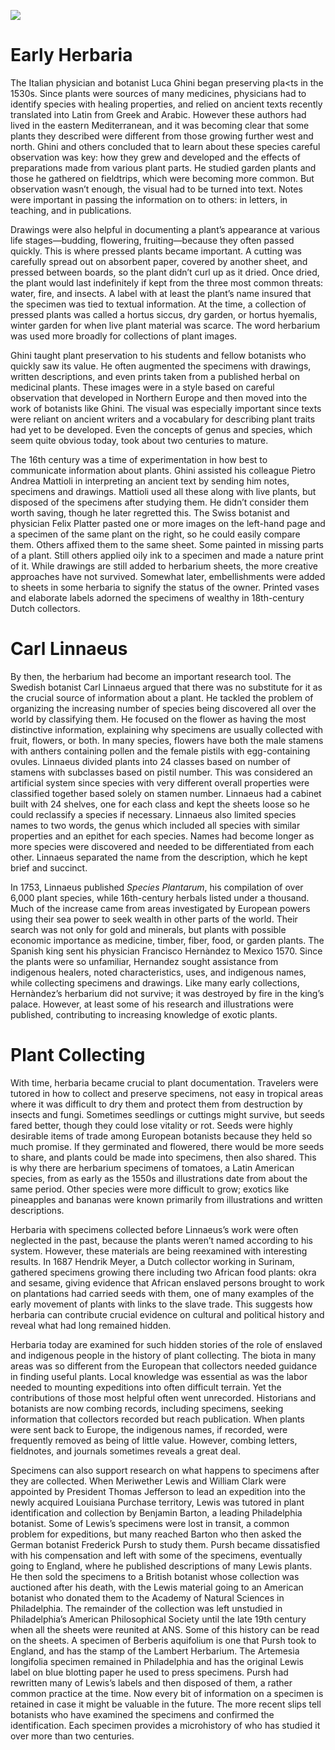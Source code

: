 <a href="https://juncture-digital.org"><img src="https://juncture-digital.org/images/ve-button.png"></a>

<param ve-config
title="How to Read an Herbarium Specimen"
author="Maura C. Flannery"
banner="https://iiif.juncture-digital.org/banner/?url=https://herbariumworld.files.wordpress.com/2022/02/4-ratzenberger2.jpg"
       layout="vertical">
       
<param ve-entity eid="Q181916"> <!-- herbarium -->
<param ve-entity eid="Q613632"> <!-- Luca Ghini -->
<param ve-entity eid="Q397"> <!-- Latin -->
<param ve-entity eid="Q9127"> <!-- Greek -->
<param ve-entity eid="Q13955"> <!-- Arabic -->
<param ve-entity eid="Q72499"> <!-- Mediterranean -->
<param ve-entity eid="Q7432"> <!-- species -->
<param ve-entity eid="Q321358"> <!-- Ulisse Aldrovandi -->
<param ve-entity eid="Q6165948"> <!-- herbal -->
<param ve-entity eid="Q188840"> <!-- medicinal plants -->
<param ve-entity eid="Q34740"> <!-- genus -->
<param ve-entity eid="Q7432"> <!-- species -->
<param ve-entity eid="Q457191"> <!-- Pietro Andrea Mattioli -->
<param ve-entity eid="Q667732"> <!-- Felix Platter -->
<param ve-entity eid="Q222360" aliases="nature print"> <!-- nature printing -->
<param ve-entity eid="Q1043"> <!-- Carl Linnaeus -->
<param ve-entity eid="Q103129" aliases="stamens"> <!-- stamen -->
<param ve-entity eid="Q1995772" aliases="anthers"> <!-- anther -->
<param ve-entity eid="Q79932"> <!-- pollen -->
<param ve-entity eid="Q62779" aliases="pistils"> <!-- pistil -->
<param ve-entity eid="Q380138" aliases="ovules"> <!-- ovule -->
<param ve-entity eid="Q37517" aliases="classes"> <!-- class -->
<param ve-entity eid="Q849308" aliases="Species Plantarum"> <!-- Species Plantarum -->
<param ve-entity eid="Q940017" aliases="Francisco Hernàndez"> <!-- Francisco Hernàndez de Toledo -->
<param ve-entity eid="Q764" aliases="fungi"> <!-- fungus -->
<param ve-entity eid="Q80531" aliases="okra""> <!-- Abelmoschus esculentus -->
<param ve-entity eid="Q2763698"> <!-- sesame -->
<param ve-entity eid="Q845214"> <!-- biota -->
<param ve-entity eid="Q313492"> <!-- Meriwether Lewis -->
<param ve-entity eid="Q355348"> <!--William Clark -->

# Early Herbaria

The Italian physician and botanist Luca Ghini began preserving pla<ts in the 1530s.  Since plants were sources of many medicines, physicians had to identify species with healing properties, and relied on ancient texts recently translated into Latin from Greek and Arabic.  However these authors had lived in the eastern Mediterranean, and it was becoming clear that some plants they described were different from those growing further west and north.  Ghini and others concluded that to learn about these species careful observation was key:  how they grew and developed and the effects of preparations made from various plant parts.  He studied garden plants and those he gathered on fieldtrips, which were becoming more common.  But observation wasn’t enough, the visual had to be turned into text.  Notes were important in passing the information on to others:  in letters, in teaching, and in publications.

<param ve-image fit="contain"
       label="<em>Anenome hortensis</em>" 
       description="Aldrovandi herbarium" 
       license="public domain"
url="http://137.204.21.141/ALDROVANDI/image/vol2fg338.JPG">   
                                                                                                  
Drawings were also helpful in documenting a plant’s appearance at various life stages—budding, flowering, fruiting—because they often passed quickly.  This is where pressed plants became important.  A cutting was carefully spread out on absorbent paper, covered by another sheet, and pressed between boards, so the plant didn’t curl up as it dried.  Once dried, the plant would last indefinitely if kept from the three most common threats:  water, fire, and insects.  A label with at least the plant’s name insured that the specimen was tied to textual information.  At the time, a collection of pressed plants was called a hortus siccus, dry garden, or hortus hyemalis, winter garden for when live plant material was scarce.  The word herbarium was used more broadly for collections of plant images.

<param ve-image fit
       label="Bound herbarium of Johannes Harder"
       description="Dated 1595"
       license="photo of author"
       url="https://herbariumworld.files.wordpress.com/2022/08/bound_harder.jpeg">
       
     
Ghini taught plant preservation to his students and fellow botanists who quickly saw its value.  He often augmented the specimens with drawings, written descriptions, and even prints taken from a published herbal on medicinal plants.  These images were in a style based on careful observation that developed in Northern Europe and then moved into the work of botanists like Ghini.  The visual was especially important since texts were reliant on ancient writers and a vocabulary for describing plant traits had yet to be developed.  Even the concepts of genus and species, which seem quite obvious today, took about two centuries to mature.  

<param ve-image fit compare="true"
       label="Wood engraving of septfoil (<em>Tormentilla<em>)"
       description="<em>Herbarum Vivae Eicones</em> by Otto Brunfels with the lower stems drooping"
       license="public domain"
       url="https://herbariumworld.files.wordpress.com/2022/08/brunfels_tormentilla.jpeg">

<param ve-image fit 
       label="Wood engraving of septfoil"
       description="<em>De Historia Stirpium</em> by Leonhard Fuchs"
       license="public domain"
       url="https://herbariumworld.files.wordpress.com/2022/08/fuchs_tormentilla.jpeg">
       
       
The 16th century was a time of experimentation in how best to communicate information about plants.  Ghini assisted his colleague Pietro Andrea Mattioli in interpreting an ancient text by sending him notes, specimens and drawings.  Mattioli used all these along with live plants, but disposed of the specimens after studying them.  He didn’t consider them worth saving, though he later regretted this.  The Swiss botanist and physician Felix Platter pasted one or more images on the left-hand page and a specimen of the same plant on the right, so he could easily compare them.  Others affixed them to the same sheet.  Some painted in missing parts of a plant.  Still others applied oily ink to a specimen and made a nature print of it.  While drawings are still added to herbarium sheets, the more creative approaches have not survived.  Somewhat later, embellishments were added to sheets in some herbaria to signify the status of the owner.  Printed vases and elaborate labels adorned the specimens of wealthy in 18th-century Dutch collectors.
       
<param ve-image fit 
       label="Zea illustrations"
       description="Felix Platter herbarium, Vol. 1, page 312; Burger Library Bern"
       license="public domain"
url="https://viewer.burgerbib.ch/Bilddateien/ES_70_1_master/ES_70_1_312.jpg">

<param ve-image fit
       label="Zea specimen"
       description="Felix Platter herbarium, Vol. 1, page 313; Burger Library Bern
       license="public domain"
url="https://viewer.burgerbib.ch/Bilddateien/ES_70_1_master/ES_70_1_313.jpg"> 

<param ve-image fit
       label="Woodcut of five-spice anemone"
       description="In <em>I discorsi</em> by Andrea Pietro Mattioli, p. 833. Getty Research Institute.
       license="public domain"
url="https://herbariumworld.files.wordpress.com/2022/08/mattioli_anemone.jpeg">

<param ve-image fit
       label="Grape (<em>Vitis</em>) nature print"
       description="Johannes Kentmann manuscript book, Plantarum atque animantium nunquam Hactenus Impressarum, p. 436. Duchess Anna Amalia Library, Weimar"
       license="public domain"
url="https://herbariumworld.files.wordpress.com/2022/08/kentmann_vitis.jpg">

<param ve-image fit
       label="Marsh mallow (<em>Potentilla palustris</em>) specimen"
       description="Johannes Harder herbarium"
       license="Oak Spring Garden Foundation"
url="https://herbariumworld.files.wordpress.com/2022/08/harder-sm.jpg"> 

<param ve-image fit
       label="Specimen of sweet-amber (<em>Hypericum androsaemum</em>)"
       description="With elaborate vase and label. George Clifford Herbarium, Natural History Museum, London"
       license="CCO-01"
url="https://herbariumworld.files.wordpress.com/2022/08/clifford.jpg">

<param ve-image fit
       label="Solomon's seal (<em>Polygonatum latifolium</em>), with leaves pasted on"
       description="Copy of image from Fuchs"
       license="CC BY-NC-SA 4.0"
url="https://herbariumworld.files.wordpress.com/2022/08/fuchs-leaf.jpeg">

# Carl Linnaeus

By then, the herbarium had become an important research tool.  The Swedish botanist Carl Linnaeus argued that there was no substitute for it as the crucial source of information about a plant.  He tackled the problem of organizing the increasing number of species being discovered all over the world by classifying them.  He focused on the flower as having the most distinctive information, explaining why specimens are usually collected with fruit, flowers, or both.  In many species, flowers have both the male stamens with anthers containing pollen and the female pistils with egg-containing ovules.  Linnaeus divided plants into 24 classes based on number of stamens with subclasses based on pistil number.  This was considered an artificial system since species with very different overall properties were classified together based solely on stamen number.  Linnaeus had a cabinet built with 24 shelves, one for each class and kept the sheets loose so he could reclassify a species if necessary.  Linnaeus also limited species names to two words, the genus which included all species with similar properties and an epithet for each species.  Names had become longer as more species were discovered and needed to be differentiated from each other.  Linnaeus separated the name from the description, which he kept brief and succinct.

<param ve-image fit
       label="Linnaeus's plant classification system"
       description="Illustration by Georg Ehret"
       license="public domain"
url="https://herbariumworld.files.wordpress.com/2022/08/ehret-sm.jpeg">

<param ve-image fit
       label="Linnaeus’s specimen cabinet at Hammarby, his farm outside Uppsala"
       description'"Alongside the cubicles, the doors are marked with roman numerals for the twenty-four classes. The faded rectangles to the right are prints of Georg Ehret illustrations that Linnaeus had pasted to the walls of his bedroom so he could enjoy looking at them
       license="Gina Douglas HonFLS"
url="https://herbariumworld.files.wordpress.com/2022/08/linn-cabinet-sm.jpeg">


In 1753, Linnaeus published <em>Species Plantarum</em>, his compilation of over 6,000 plant species, while 16th-century herbals listed under a thousand.  Much of the increase came from areas investigated by European powers using their sea power to seek wealth in other parts of the world.  Their search was not only for gold and minerals, but plants with possible economic importance as medicine, timber, fiber, food, or garden plants.  The Spanish king sent his physician Francisco Hernàndez to Mexico 1570.  Since the plants were so unfamiliar, Hernandez sought assistance from indigenous healers, noted characteristics, uses, and indigenous names, while collecting specimens and drawings.  Like many early collections, Hernàndez’s herbarium did not survive; it was destroyed by fire in the king’s palace.  However, at least some of his research and illustrations were published, contributing to increasing knowledge of exotic plants.

<param ve-image fit="cover"
       label="Santos balsam (<em>Myroxylon balsamum</em>), Hoitziloxitl in the ingenous Nahuatl language"
       description="In Francisco Hernàndez’s <em>Rerum medicarum Novae Hispaniae thesaurus</em>, 1651. Getty Research Institute"
       license="public domain"
url="https://herbariumworld.files.wordpress.com/2022/08/hernacc81ndez_hoitziloxitl.jpeg">


# Plant Collecting

With time, herbaria became crucial to plant documentation.  Travelers were tutored in how to collect and preserve specimens, not easy in tropical areas where it was difficult to dry them and protect them from destruction by insects and fungi.  Sometimes seedlings or cuttings might survive, but seeds fared better, though they could lose vitality or rot.  Seeds were highly desirable items of trade among European botanists because they held so much promise.  If they germinated and flowered, there would be more seeds to share, and plants could be made into specimens, then also shared.  This is why there are herbarium specimens of tomatoes, a Latin American species, from as early as the 1550s and illustrations date from about the same period.  Other species were more difficult to grow; exotics like pineapples and bananas were known primarily from illustrations and written descriptions.  

<param ve-image fit
       label="At right, fruiting specimen of tomato (<em>Solanum lycopersicum</em>)"
       description="En Tibi herbarium, attributed to Francesco Petrollini, dating from about 1558. Naturalis Biodiversity Center, Leiden"
       license="public domain"
url="https://herbariumworld.files.wordpress.com/2022/08/petrollin_tomato-sm.jpeg">


Herbaria with specimens collected before Linnaeus’s work were often neglected in the past, because the plants weren’t named according to his system.  However, these materials are being reexamined with interesting results.  In 1687 Hendrik Meyer, a Dutch collector working in Surinam, gathered specimens growing there including two African food plants:  okra and sesame, giving evidence that African enslaved persons brought to work on plantations had carried seeds with them, one of many examples of the early movement of plants with links to the slave trade. This suggests how herbaria can contribute crucial evidence on cultural and political history and reveal what had long remained hidden.

<param ve-image fit="cover"
                   label="Wild sesame (<em>Sesamum radiatum</em>), vernacular name recorded as Bowangala"
                   description="Paul Hermann Herbarium, Naturalis Biodiversity Center, Leiden"
                   license="public domain"
url="https://herbariumworld.files.wordpress.com/2022/08/meyer_bowangala.jpg">


Herbaria today are examined for such hidden stories of the role of enslaved and indigenous people in the history of plant collecting.  The biota in many areas was so different from the European that collectors needed guidance in finding useful plants.  Local knowledge was essential as was the labor needed to mounting expeditions into often difficult terrain.  Yet the contributions of those most helpful often went unrecorded.  Historians and botanists are now combing records, including specimens, seeking information that collectors recorded but reach publication.  When plants were sent back to Europe, the indigenous names, if recorded, were frequently removed as being of little value.  However, combing letters, fieldnotes, and journals sometimes reveals a great deal.

<param ve-image fit
       label="First page of James Petiver's article on African plants collected in Guinea"
       description="Petiver received plants from collectors all over the world and published descriptions of them"
       license="public domain"
url="https://herbariumworld.files.wordpress.com/2022/08/petiver.jpeg">


Specimens can also support research on what happens to specimens after they are collected.  When Meriwether Lewis and William Clark were appointed by President Thomas Jefferson to lead an expedition into the newly acquired Louisiana Purchase territory, Lewis was tutored in plant identification and collection by Benjamin Barton, a leading Philadelphia botanist.  Some of Lewis’s specimens were lost in transit, a common problem for expeditions, but many reached Barton who then asked the German botanist Frederick Pursh to study them.  Pursh became dissatisfied with his compensation and left with some of the specimens, eventually going to England, where he published descriptions of many Lewis plants.  He then sold the specimens to a British botanist whose collection was auctioned after his death, with the Lewis material going to an American botanist who donated them to the Academy of Natural Sciences in Philadelphia.  The remainder of the collection was left unstudied in Philadelphia’s American Philosophical Society until the late 19th century when all the sheets were reunited at ANS.  Some of this history can be read on the sheets.  A specimen of Berberis aquifolium is one that Pursh took to England, and has the stamp of the Lambert Herbarium.  The Artemesia longifolia specimen remained in Philadelphia and has the original Lewis label on blue blotting paper he used to press specimens.  Pursh had rewritten many of Lewis’s labels and then disposed of them, a rather common practice at the time.  Now every bit of information on a specimen is retained in case it might be valuable in the future.  The more recent slips tell  botanists who have examined the specimens and confirmed the identification.  Each specimen provides a microhistory of who has studied it over more than two centuries.

<param ve-image fit
       label="Specimen of Oregon grape (<em>Berberis aquifolium</em>) with numerous determination slips verifying the name"
       description="collected on the Lewis and Clark Expedition at rapids along the Columbia River in Oregon. Academy of Natural Sciences of Drexel University (PH Herbarium PH00043503)"
url="https://herbariumworld.files.wordpress.com/2022/08/lewis-and-clark-berberis-sm.jpg">
